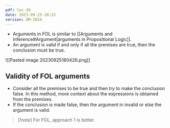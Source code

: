 ```yaml
---
pdf: lec-39
date: 2023-09-25-18:23
version: DM-2024
---
```

- Arguments in FOL is similar to [[Arguments and Inference#Argument|arguments in Propositional Logic]].
- An argument is valid if and only if all the premises are true, then the conclusion must be true.


![[Pasted image 20230925180426.png]]

## Validity of FOL arguments

- Consider all the premises to be true and then try to make the conclusion false. In this method, more context about the expressions is obtained from the premises.
- If the conclusion is made false, then the argument in invalid or else the argument is valid.

> [!note] For FOL, approach 1 is better.
